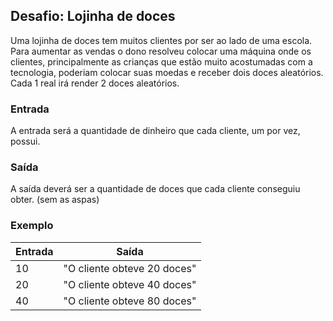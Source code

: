 ## Desafio: Lojinha de doces

Uma lojinha de doces tem muitos clientes por ser ao lado de uma escola. Para aumentar as vendas o dono resolveu colocar uma máquina onde os clientes, principalmente as crianças que estão muito acostumadas com a tecnologia, poderiam colocar suas moedas e receber dois doces aleatórios. Cada 1 real irá render 2 doces aleatórios.
### Entrada

A entrada será a quantidade de dinheiro que cada cliente, um por vez, possui.
### Saída

A saída deverá ser a quantidade de doces que cada cliente conseguiu obter. (sem as aspas)
### Exemplo

Entrada | Saída
------- | ------
  10    |  "O cliente obteve 20 doces" 
  20    |  "O cliente obteve 40 doces" 
  40    |  "O cliente obteve 80 doces" 
